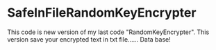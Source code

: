 # SafeInFileRandomKeyEncrypter
This code is new version of my last code "RandomKeyEncrypter".
This version save your encrypted text in txt file...... Data base!
